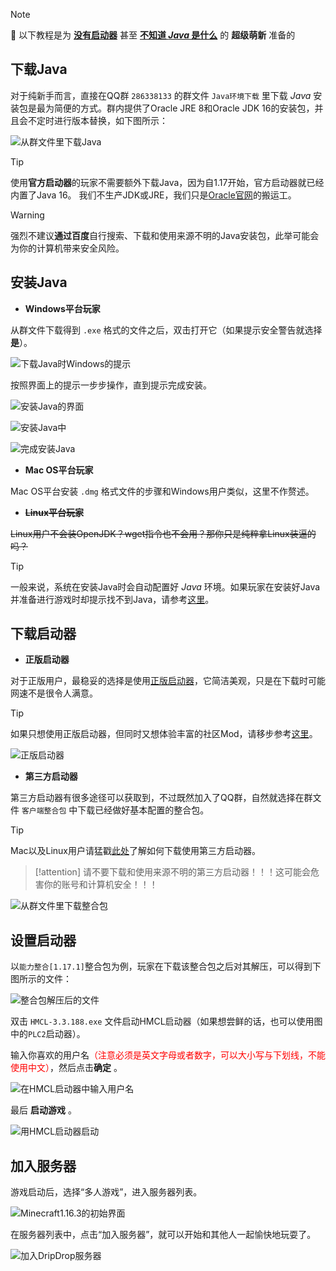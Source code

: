 > [!note]
> 📘 以下教程是为 **<u>没有启动器</u>** 甚至 **<u>不知道 *Java* 是什么</u>** 的 **超级萌新** 准备的

## 下载Java

对于纯新手而言，直接在QQ群 `286338133` 的群文件 `Java环境下载` 里下载 *Java* 安装包是最为简便的方式。群内提供了Oracle JRE 8和Oracle JDK 16的安装包，并且会不定时进行版本替换，如下图所示：

![从群文件里下载Java](pics/java0.png)

> [!tip]
> 使用**官方启动器**的玩家不需要额外下载Java，因为自1.17开始，官方启动器就已经内置了Java 16。
> 我们不生产JDK或JRE，我们只是[Oracle官网](https://www.oracle.com/java/technologies/javase-downloads.html)的搬运工。

> [!warning] 
> 强烈不建议**通过百度**自行搜索、下载和使用来源不明的Java安装包，此举可能会为你的计算机带来安全风险。


## 安装Java

+ **Windows平台玩家**

从群文件下载得到 `.exe` 格式的文件之后，双击打开它（如果提示安全警告就选择 **是**）。

![下载Java时Windows的提示](pics/java1.png)

按照界面上的提示一步步操作，直到提示完成安装。

![安装Java的界面](pics/java2.png)

![安装Java中](pics/java3.png)

![完成安装Java](pics/java4.png)

+ **Mac OS平台玩家**

Mac OS平台安装 `.dmg` 格式文件的步骤和Windows用户类似，这里不作赘述。

+ **~~Linux平台玩家~~**

~~Linux用户不会装OpenJDK？wget指令也不会用？那你只是纯粹拿Linux装逼的吗？~~

> [!tip]
> 一般来说，系统在安装Java时会自动配置好 *Java* 环境。如果玩家在安装好Java并准备进行游戏时却提示找不到Java，请参考[这里](./reference/javaconfig.md)。

## 下载启动器

+ **正版启动器**

对于正版用户，最稳妥的选择是使用[正版启动器](https://www.minecraft.net/zh-hans/download)，它简洁美观，只是在下载时可能网速不是很令人满意。

> [!tip]
> 如果只想使用正版启动器，但同时又想体验丰富的社区Mod，请移步参考[这里](https://www.bilibili.com/read/cv6120888/)。

![正版启动器](pics/zbqdq.png)

+ **第三方启动器**

第三方启动器有很多途径可以获取到，不过既然加入了QQ群，自然就选择在群文件 `客户端整合包` 中下载已经做好基本配置的整合包。

> [!tip]
> Mac以及Linux用户请猛戳[此处](./reference/linuxmac.md)了解如何下载使用第三方启动器。

> [!attention]
> 请不要下载和使用来源不明的第三方启动器！！！这可能会危害你的账号和计算机安全！！！

![从群文件里下载整合包](pics/zhenghebao.png)

## 设置启动器

以`能力整合[1.17.1]`整合包为例，玩家在下载该整合包之后对其解压，可以得到下图所示的文件：

![整合包解压后的文件](pics/hmcl.png)

双击 `HMCL-3.3.188.exe` 文件启动HMCL启动器（如果想尝鲜的话，也可以使用图中的`PLC2`启动器）。

输入你喜欢的用户名<font color=red>（注意必须是英文字母或者数字，可以大小写与下划线，不能使用中文）</font>，然后点击**确定** 。

![在HMCL启动器中输入用户名](pics/hmcl1.png)

最后 **启动游戏** 。

![用HMCL启动器启动](pics/hmcl2.png)

## 加入服务器

游戏启动后，选择“多人游戏”，进入服务器列表。

![Minecraft1.16.3的初始界面](pics/hmcl3.png)

在服务器列表中，点击“加入服务器”，就可以开始和其他人一起愉快地玩耍了。

![加入DripDrop服务器](pics/hmcl4.png)